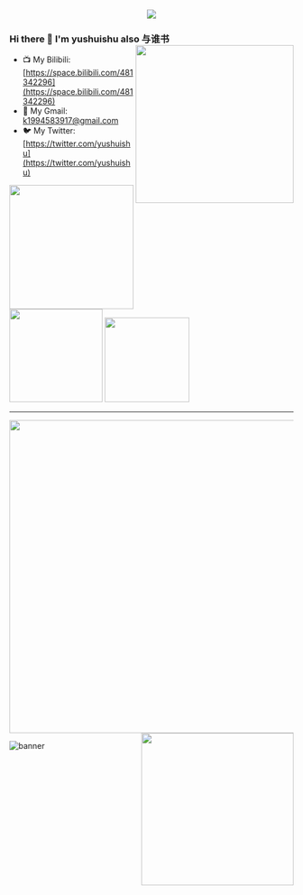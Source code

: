 <h1 align="center">
<a href="https://git.io/typing-svg">
<img src="https://readme-typing-svg.herokuapp.com?font=ubuntu&color=%23B335F7&size=22&vCenter=true&height=40&lines=Welcome+to+my+home+page+%F0%9F%91%8B;I+guess+you+are+a+software+engineer+%F0%9F%A4%94;Nice+to+meet+you+%F0%9F%98%9D;Hope+there+is+something+you+need+%F0%9F%8E%81">
</a>
</h1>  

### Hi there 👋 I'm yushuishu also 与谁书 <img align='right' src='http://github-profile-summary-cards.vercel.app/api/cards/most-commit-language?username=yushuishu&theme=nord_dark' width='280px'>

- 📺 My Bilibili: [https://space.bilibili.com/481342296](https://space.bilibili.com/481342296)
- 🛫 My Gmail: [k1994583917@gmail.com](k1994583917@gmail.com)
- 🐦 My Twitter: [https://twitter.com/yushuishu](https://twitter.com/yushuishu)  

<img src='https://img.shields.io/badge/-yushuishu/spider--library-3A77A9?style=flat-square&logo=python&logoColor=white&labelColor=6495ED' width='220px'> <img src='https://img.shields.io/badge/-yushuishu/xtool-033843?style=flat-square&logo=qt&logoColor=white&labelColor=24d780' width='165px'> <img src='https://img.shields.io/badge/-yushuishu/xlogg-F27B2E?style=flat-square&logo=rust&logoColor=black&labelColor=DEA584' width='150px'>

***

<img src='http://github-profile-summary-cards.vercel.app/api/cards/profile-details?username=yushuishu&theme=nord_dark' width='555px'> <img align='right' src='http://github-profile-summary-cards.vercel.app/api/cards/stats?username=yushuishu&theme=nord_dark' width='270px'>

![banner](https://github.com/yushuishu/yushuishu/assets/50919172/deff4160-af2b-46b1-adf6-a3584f9171f4)

<!--
### Hi there 👋 I'm yushuishu also 与谁书 <img align='right' src='https://github-readme-stats.vercel.app/api?username=yushuishu&show_icons=true&theme=cobalt' width='380px'>


**zhzyker/zhzyker** is a ✨ _special_ ✨ repository because its `README.md` (this file) appears on your GitHub profile.
![vulmap](https://img.shields.io/badge/-yushuishu/vulmap-3A77A9?style=flat-square&logo=python&logoColor=white&labelColor=6495ED)
![dismap](https://img.shields.io/badge/-yushuishu/dismap-00BFFF?style=flat-square&logo=go&logoColor=white&labelColor=87CEFA) 
![crkmap](https://img.shields.io/badge/-yushuishu/crkmap-00CED1?style=flat-square&logo=go&logoColor=white&labelColor=40E0D0) 
![banner](https://github.com/yushuishu/yushuishu/assets/50919172/deff4160-af2b-46b1-adf6-a3584f9171f4)
Here are some ideas to get you started:

- 🔭 I’m currently working on ...
- 🌱 I’m currently learning ...
- 👯 I’m looking to collaborate on ...
- 🤔 I’m looking for help with ...
- 💬 Ask me about ...
- 📫 How to reach me: ...
- 😄 Pronouns: ...
- ⚡ Fun fact: ...
- 🐶 My:  
![myslef](https://user-images.githubusercontent.com/32918050/97097194-b318dd00-16a8-11eb-8e5d-415990799fba.gif)
-->
